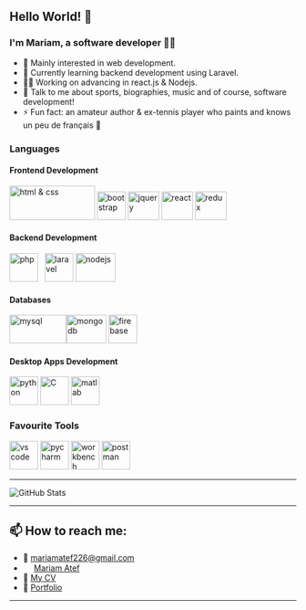 ## Hello World! 👋

### I'm Mariam, a software developer 👩‍💻

- 👀 Mainly interested in web development.
- 🌱 Currently learning backend development using Laravel.
- 🏋️‍♀️ Working on advancing in react.js & Nodejs.
- 💬 Talk to me about sports, biographies, music and of course, software development!
- ⚡ Fun fact: an amateur author & ex-tennis player who paints and knows un peu de français 🥐

### Languages

#### Frontend Development
<img src="https://www.freepnglogos.com/uploads/html5-logo-png/html5-logo-best-web-design-psd-html-cms-development-ecommerce-6.png" alt="html & css" width="150" height="60">  <img src="https://upload.wikimedia.org/wikipedia/commons/thumb/b/b2/Bootstrap_logo.svg/640px-Bootstrap_logo.svg.png" alt="bootstrap" width="50" height="50">  <img src="https://cdn.iconscout.com/icon/free/png-256/free-jquery-8-1175153.png" alt="jquery" width="55" height="50"> <img src="https://upload.wikimedia.org/wikipedia/commons/thumb/a/a7/React-icon.svg/2300px-React-icon.svg.png" alt="react" width="55" height="50">  <img src="https://raw.githubusercontent.com/reduxjs/redux/master/logo/logo.png" alt="redux" width="55" height="50"> 


#### Backend Development
<img src="https://img.freepik.com/free-icon/php_318-698171.jpg" alt="php" width="50" height="50"> &nbsp; <img src="https://static-00.iconduck.com/assets.00/laravel-icon-1990x2048-xawylrh0.png" alt="laravel" width="50" height="50"> <img src="https://upload.wikimedia.org/wikipedia/commons/thumb/d/d9/Node.js_logo.svg/2560px-Node.js_logo.svg.png" alt="nodejs" width="70" height="50"> 


#### Databases
<img src="https://www.freepnglogos.com/uploads/logo-mysql-png/logo-mysql-mysql-logo-png-images-are-download-crazypng-6.png" alt="mysql" width="100" height="50"><img src="https://www.svgrepo.com/show/331488/mongodb.svg" alt="mongodb" width="70" height="50" title="mongodb"> <img src="https://www.svgrepo.com/show/353735/firebase.svg" alt="firebase" title="firebase" width="50" height="50">


#### Desktop Apps Development
<img src="https://upload.wikimedia.org/wikipedia/commons/thumb/c/c3/Python-logo-notext.svg/1869px-Python-logo-notext.svg.png" alt="python" width="50" height="50"> <img src="https://upload.wikimedia.org/wikipedia/commons/1/19/C_Logo.png" alt="C" width="50" height="50"> <img src="https://upload.wikimedia.org/wikipedia/commons/thumb/2/21/Matlab_Logo.png/667px-Matlab_Logo.png" alt="matlab" width="50" height="50">

### Favourite Tools

<img src="https://upload.wikimedia.org/wikipedia/commons/thumb/9/9a/Visual_Studio_Code_1.35_icon.svg/2048px-Visual_Studio_Code_1.35_icon.svg.png" alt="vs code" width="50" height="50"> <img src="https://upload.wikimedia.org/wikipedia/commons/thumb/1/1d/PyCharm_Icon.svg/1024px-PyCharm_Icon.svg.png" alt="pycharm" width="50" height="50"> <img src="https://www.freepnglogos.com/uploads/logo-mysql-png/logo-mysql-how-setup-mysql-workbench-database-for-wordpress-20.png" alt="workbench" width="50" height="50"> <img src="https://uxwing.com/wp-content/themes/uxwing/download/brands-and-social-media/postman-icon.png" alt="postman" width="50" height="50">

<hr>

![GitHub Stats](https://github-readme-stats.vercel.app/api/top-langs?username=MariamAtef226&langs_count=12&show_icons=true&locale=en&layout=compact&theme=dark&hide_progress=true)

<hr>

## 📫 How to reach me:


- 📧 mariamatef226@gmail.com
- <img src="https://cdn-icons-png.flaticon.com/512/174/174857.png" width="15" height="15"> <a href="https://www.linkedin.com/in/mariam-atef-53a8031b1?lipi=urn%3Ali%3Apage%3Ad_flagship3_profile_view_base_contact_details%3BGrnfGZcOSdS%2FaxwiJOvlGw%3D%3D" target="_blank"> Mariam Atef </a>
- :page_facing_up: <a href="https://drive.google.com/drive/folders/1o8yEiHwPsEtAlH_2B-Lvp-BS0KQzG71l?usp=drive_link" target="_blank">My CV</a>
- 👧 <a href="https://mariamatef226.github.io/mariam-atef-portfolio/" target="_blank">Portfolio</a>

<hr>


<!---
MariamAtef226/MariamAtef226 is a ✨ special ✨ repository because its `README.md` (this file) appears on your GitHub profile.
You can click the Preview link to take a look at your changes.
--->
